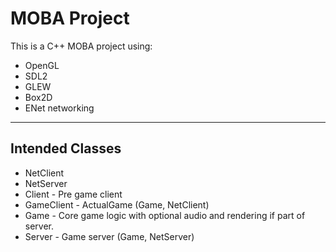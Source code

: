 # MOBA Project

This is a C++ MOBA project using:

- OpenGL
- SDL2
- GLEW
- Box2D
- ENet networking

---

## Intended Classes

- NetClient
- NetServer
- Client - Pre game client
- GameClient - ActualGame (Game, NetClient)
- Game - Core game logic with optional audio and rendering if part of server.
- Server - Game server (Game, NetServer)

